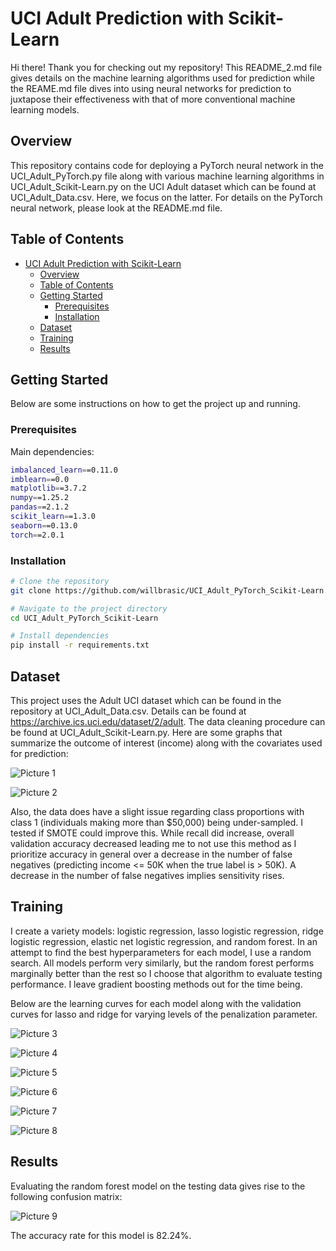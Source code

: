 
# UCI Adult Prediction with Scikit-Learn

Hi there! Thank you for checking out my repository! This README_2.md file gives
details on the machine learning algorithms used for prediction while the REAME.md
file dives into using neural networks for prediction to juxtapose their
effectiveness with that of more conventional machine learning models.

## Overview

This repository contains code for deploying a PyTorch neural network in the UCI_Adult_PyTorch.py file
along with various machine learning algorithms in UCI_Adult_Scikit-Learn.py on the UCI Adult dataset
which can be found at UCI_Adult_Data.csv. Here, we focus on the latter. For details on
the PyTorch neural network, please look at the README.md file.

## Table of Contents

- [UCI Adult Prediction with Scikit-Learn](#project-name)
  - [Overview](#overview)
  - [Table of Contents](#table-of-contents)
  - [Getting Started](#getting-started)
    - [Prerequisites](#prerequisites)
    - [Installation](#installation)
  - [Dataset](#dataset)
  - [Training](#training)
  - [Results](#results)

## Getting Started

Below are some instructions on how to get the project up and running.

### Prerequisites

Main dependencies:

```bash
imbalanced_learn==0.11.0
imblearn==0.0
matplotlib==3.7.2
numpy==1.25.2
pandas==2.1.2
scikit_learn==1.3.0
seaborn==0.13.0
torch==2.0.1
```

### Installation

```bash
# Clone the repository
git clone https://github.com/willbrasic/UCI_Adult_PyTorch_Scikit-Learn.git

# Navigate to the project directory
cd UCI_Adult_PyTorch_Scikit-Learn

# Install dependencies
pip install -r requirements.txt
```

## Dataset

This project uses the Adult UCI dataset which can be found in the repository at
UCI_Adult_Data.csv. Details can be found at https://archive.ics.uci.edu/dataset/2/adult.
The data cleaning procedure can be found at UCI_Adult_Scikit-Learn.py. Here are some graphs
that summarize the outcome of interest (income) along with the covariates used
for prediction:

![Picture 1](https://github.com/willbrasic/UCI_Adult_PyTorch_Scikit-Learn/blob/main/UCI_Adult_Scikit-Learn_Pictures/UCI_Adult_Data_Summary_1.png)

![Picture 2](https://github.com/willbrasic/UCI_Adult_PyTorch_Scikit-Learn/blob/main/UCI_Adult_Scikit-Learn_Pictures/UCI_Adult_Data_Summary_2.png)

Also, the data does have a slight issue regarding class proportions with class 1
(individuals making more than $50,000) being under-sampled. I tested if SMOTE could
improve this. While recall did increase, overall validation accuracy decreased leading
me to not use this method as I prioritize accuracy in general over a decrease in the
number of false negatives (predicting income <= 50K when the true label is > 50K).
A decrease in the number of false negatives implies sensitivity rises.

## Training

I create a variety models: logistic regression, lasso logistic regression, ridge logistic regression, elastic net logistic regression, and random forest. In an attempt to find the best hyperparameters for each model, I use a random search.
All models perform very similarly, but the random forest performs marginally better than the rest so I choose that algorithm to evaluate testing performance. I leave gradient boosting methods out for the time being.

Below are the learning curves for each model along with the validation curves for lasso and ridge for varying levels of the penalization parameter.

![Picture 3](https://github.com/willbrasic/UCI_Adult_PyTorch_Scikit-Learn/blob/main/UCI_Adult_Scikit-Learn_Pictures/UCI_Adult_LR_Learning_Curve.png)

![Picture 4](https://github.com/willbrasic/UCI_Adult_PyTorch_Scikit-Learn/blob/main/UCI_Adult_Scikit-Learn_Pictures/UCI_Adult_LR_Lasso_Learning_Curve.png)

![Picture 5](https://github.com/willbrasic/UCI_Adult_PyTorch_Scikit-Learn/blob/main/UCI_Adult_Scikit-Learn_Pictures/UCI_Adult_LR_Ridge_Learning_Curve.png)

![Picture 6](https://github.com/willbrasic/UCI_Adult_PyTorch_Scikit-Learn/blob/main/UCI_Adult_Scikit-Learn_Pictures/UCI_Adult_Lasso_Ridge_Validation_Curve.png)

![Picture 7](https://github.com/willbrasic/UCI_Adult_PyTorch_Scikit-Learn/blob/main/UCI_Adult_Scikit-Learn_Pictures/UCI_Adult_LR_ENet_Learning_Curve.png)

![Picture 8](https://github.com/willbrasic/UCI_Adult_PyTorch_Scikit-Learn/blob/main/UCI_Adult_Scikit-Learn_Pictures/UCI_Adult_RF_Learning_Curve.png)

## Results

Evaluating the random forest model on the testing data gives rise to the following confusion matrix:

![Picture 9](https://github.com/willbrasic/UCI_Adult_PyTorch_Scikit-Learn/blob/main/UCI_Adult_Scikit-Learn_Pictures/UCI_Adult_RF_CM.png)

The accuracy rate for this model is 82.24%.
